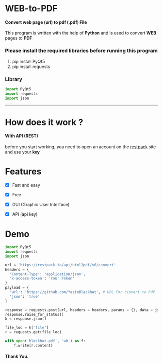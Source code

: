 # WEB-to-PDF
#### Convert web page (url) to pdf (.pdf) File

This program is written with the help of **Python** and is used to convert **WEB** pages to **PDF**

### Please install the required libraries before running this program
1. pip install PyQt5
2. pip install requests

### Library
```python
import PyQt5
import requests
import json
```
--------------------------------------------------------------------
# How does it work ?

#### With API (REST)

before you start working, you need to open an account on the [restpack](https://restpack.io/) site and use your **key**

# Features

- [x] Fast and easy
- [x] Free
- [x] GUI (Graphic User Interface)
- [x] API (api key)


# Demo
```python
import PyQt5
import requests
import json

url = 'https://restpack.io/api/html2pdf/v6/convert'
headers = {
  'Content-Type': 'application/json',
  'x-access-token': 'Your Token'
}
payload = {
  'url': 'https://github.com/YasinBlackhat', # URL For cinvert to Pdf
  'json': 'true'
}

response = requests.post(url, headers = headers, params = {}, data = json.dumps(payload))
response.raise_for_status()
k = response.json()

file_loc = k['file']
r = requests.get(file_loc)

with open('blackhat.pdf', 'wb') as f:
    f.write(r.content)
```

#### Thank You.
